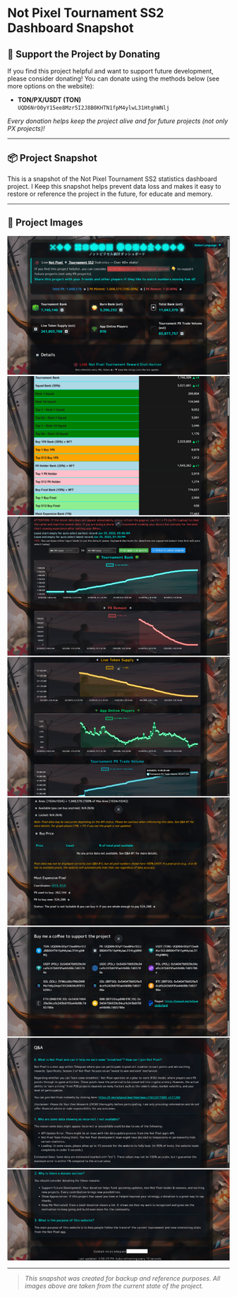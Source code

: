# Not Pixel Tournament SS2 Dashboard Snapshot

## 🙏 Support the Project by Donating

If you find this project helpful and want to support future development, please consider donating! You can donate using the methods below (see more options on the website):

- **TON/PX/USDT (TON)**  
  `UQD6NrO0yY15ee8Mzr5I2J8B0KHTN1fpM4ylwL31HtghWNlj`

_Every donation helps keep the project alive and for future projects (not only PX projects)!_

---

## 📦 Project Snapshot

This is a snapshot of the Not Pixel Tournament SS2 statistics dashboard project. I Keep this snapshot helps prevent data loss and makes it easy to restore or reference the project in the future, for educate and memory.

---

## 📸 Project Images

![Header](images/snapshot1.png)
![Reward Distribution Table](images/snapshot2.png)
![Filter & Attention Section](images/snapshot3.png)
![Filter & Attention Section 2](images/snapshot4.png)
![Others PX Stats](images/snapshot5.png)
![Donate / Support Address](images/snapshot6.png)
![Q&A 1](images/snapshot7.png)
![Q&A 2 + Footer](images/snapshot8.png)

---

> _This snapshot was created for backup and reference purposes. All images above are taken from the current state of the project._
